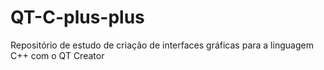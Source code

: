 # QT-C-plus-plus
Repositório de estudo de criação de interfaces gráficas para a linguagem C++ com o QT Creator
